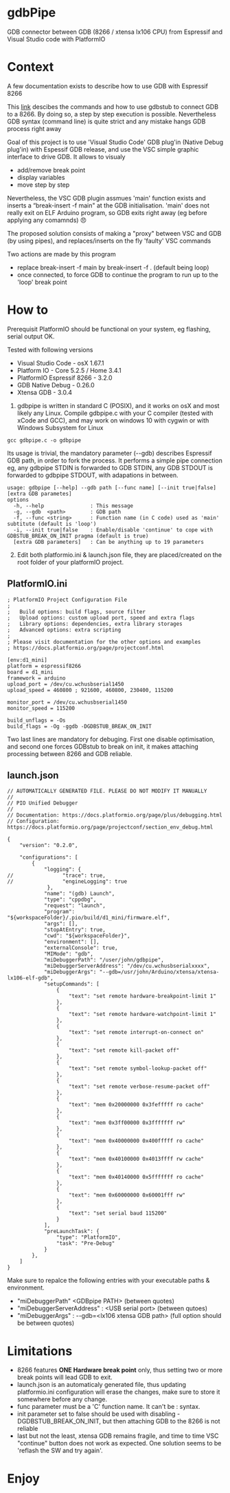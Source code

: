 # gdbPipe
GDB connector between GDB (8266 / xtensa lx106 CPU) from Espressif and Visual Studio code with PlatformIO

# Context
A few documentation exists to describe how to use GDB with Espressif 8266<p>
This [link](https://arduino-esp8266.readthedocs.io/en/latest/gdb.html) descibes the commands and how to use gdbstub to connect GDB to a 8266. By doing so, a step by step execution is possible. Nevertheless GDB syntax (command line) is quite strict and any mistake hangs GDB process right away<p>

Goal of this project is to use 'Visual Studio Code' GDB plug'in (Native Debug plug'in) with Espessif GDB release, and use the VSC simple graphic interface to drive GDB. It allows to visualy
- add/remove break point
- display variables
- move step by step
  
Nevertheless, the VSC GDB plugin assmues 'main' function exists and inserts a “break-insert -f main" at the GDB initialisation. 'main' does not really exit on ELF Arduino program, so GDB exits right away (eg before applying any comamnds) :angry:

The proposed solution consists of making a "proxy" between VSC and GDB (by using pipes), and replaces/inserts on the fly 'faulty' VSC commands<p>
Two actions are made by this program
- replace break-insert -f main by break-insert -f <any function>. (default being loop)
- once connected, to force GDB to continue the program to run up to the 'loop' break point
  
  
# How to
Prerequisit PlatformIO should be functional on your system, eg flashing, serial output OK. <p>
Tested with following versions
- Visual Studio Code - osX 1.67.1
- Platform IO - Core 5.2.5 / Home 3.4.1
- PlatformIO Espressif 8266 - 3.2.0
- GDB Native Debug - 0.26.0
- Xtensa GDB - 3.0.4

1. gdbpipe is written in standard C (POSIX), and it works on osX and most likely any Linux. Compile gdbpipe.c with your C compiler (tested with xCode and GCC), and may work on windows 10 with cygwin or with Windows Subsystem for Linux
```
gcc gdbpipe.c -o gdbpipe
```
Its usage is trivial, the mandatory parameter (--gdb) describes Espressif GDB path, in order to fork the process.
It performs a simple pipe connection eg, any gdbpipe STDIN is forwarded to GDB STDIN, any GDB STDOUT is forwarded to gdbpipe STDOUT, with adapations in between. 
```
usage: gdbpipe [--help] --gdb path [--func name] [--init true|false] [extra GDB parametes] 
options
  -h, --help               : This message
  -g, --gdb  <path>        : GDB path
  -f, --func <string>      : Function name (in C code) used as 'main' subtitute (default is 'loop')
  -i, --init true|false    : Enable/disable 'continue' to cope with GDBSTUB_BREAK_ON_INIT pragma (default is true)
  [extra GDB parameters]   : Can be anything up to 19 parameters 
```     
  
2. Edit both platformio.ini & launch.json file, they are placed/created on the root folder of your platformIO project.  

## PlatformIO.ini
```
; PlatformIO Project Configuration File
;
;   Build options: build flags, source filter
;   Upload options: custom upload port, speed and extra flags
;   Library options: dependencies, extra library storages
;   Advanced options: extra scripting
;
; Please visit documentation for the other options and examples
; https://docs.platformio.org/page/projectconf.html

[env:d1_mini]
platform = espressif8266
board = d1_mini
framework = arduino
upload_port = /dev/cu.wchusbserial1450
upload_speed = 460800 ; 921600, 460800, 230400, 115200

monitor_port = /dev/cu.wchusbserial1450
monitor_speed = 115200

build_unflags = -Os 
build_flags = -Og -ggdb -DGDBSTUB_BREAK_ON_INIT
```
  
Two last lines are mandatory for debuging. First one disable optimisation, and second one forces GDBstub to break on init, it makes attaching processing between 8266 and GDB reliable.<p>
 
## launch.json
```
// AUTOMATICALLY GENERATED FILE. PLEASE DO NOT MODIFY IT MANUALLY
//
// PIO Unified Debugger
//
// Documentation: https://docs.platformio.org/page/plus/debugging.html
// Configuration: https://docs.platformio.org/page/projectconf/section_env_debug.html

{
    "version": "0.2.0",

    "configurations": [
        {
            "logging": {
//                "trace": true,
//                "engineLogging": true
             },
            "name": "(gdb) Launch",
            "type": "cppdbg",
            "request": "launch",
            "program": "${workspaceFolder}/.pio/build/d1_mini/firmware.elf",
            "args": [],
            "stopAtEntry": true,
            "cwd": "${workspaceFolder}",
            "environment": [],
            "externalConsole": true,
            "MIMode": "gdb",
            "miDebuggerPath": "/user/john/gdbpipe",
            "miDebuggerServerAddress": "/dev/cu.wchusbserialxxxx",
            "miDebuggerArgs": "--gdb=/usr/john/Arduino/xtensa/xtensa-lx106-elf-gdb",
            "setupCommands": [
                {
                    "text": "set remote hardware-breakpoint-limit 1"
                },
                {
                    "text": "set remote hardware-watchpoint-limit 1"
                },
                {
                    "text": "set remote interrupt-on-connect on"
                },
                {
                    "text": "set remote kill-packet off"
                },
                {
                    "text": "set remote symbol-lookup-packet off"
                },
                {
                    "text": "set remote verbose-resume-packet off"
                },
                {
                    "text": "mem 0x20000000 0x3fefffff ro cache"
                },
                {
                    "text": "mem 0x3ff00000 0x3fffffff rw"
                },
                {
                    "text": "mem 0x40000000 0x400fffff ro cache"
                },
                {
                    "text": "mem 0x40100000 0x4013ffff rw cache"
                },
                {
                    "text": "mem 0x40140000 0x5fffffff ro cache"
                },
                {
                    "text": "mem 0x60000000 0x60001fff rw"
                },
                {
                    "text": "set serial baud 115200"
                }
            ],
            "preLaunchTask": {
                "type": "PlatformIO",
                "task": "Pre-Debug"
            }
        },
    ]
}
```  
Make sure to repalce the following entries with your executable paths & environment.
- "miDebuggerPath"  \<GDBpipe PATH\> (between quotes)
- "miDebuggerServerAddress" : \<USB serial port\> (between qutoes)
- "miDebuggerArgs" : --gdb=\<lx106 xtensa GDB path\> (full option should be between quotes)
  
# Limitations
- 8266 features **ONE Hardware break point** only, thus setting two or more break points will lead GDB to exit.
- launch.json is an automaticaly generated file, thus updating platformio.ini configuration will erase the changes, make sure to store it somewhere before any change.
- func parameter must be a 'C' function name. It can't be <file name>:<line> syntax.
- init parameter set to false should be used with disabling -DGDBSTUB_BREAK_ON_INIT, but then attaching GDB to the 8266 is not reliable 
- last but not the least, xtensa GDB remains fragile, and time to time VSC "continue" button does not work as expected. One solution seems to be 'reflash the SW and try again'.   

# Enjoy

  
  



  


